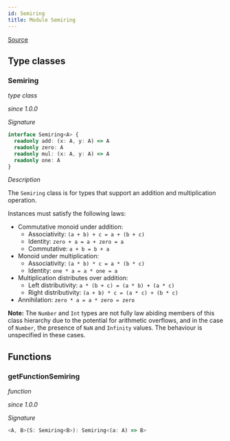 ```yaml
---
id: Semiring
title: Module Semiring
---
```


[Source](https://github.com/gcanti/fp-ts/blob/master/src/Semiring.ts)

## Type classes

### Semiring

_type class_

_since 1.0.0_

_Signature_

```ts
interface Semiring<A> {
  readonly add: (x: A, y: A) => A
  readonly zero: A
  readonly mul: (x: A, y: A) => A
  readonly one: A
}
```

_Description_

The `Semiring` class is for types that support an addition and multiplication operation.

Instances must satisfy the following laws:

- Commutative monoid under addition:
  - Associativity: `(a + b) + c = a + (b + c)`
  - Identity: `zero + a = a + zero = a`
  - Commutative: `a + b = b + a`
- Monoid under multiplication:
  - Associativity: `(a * b) * c = a * (b * c)`
  - Identity: `one * a = a * one = a`
- Multiplication distributes over addition:
  - Left distributivity: `a * (b + c) = (a * b) + (a * c)`
  - Right distributivity: `(a + b) * c = (a * c) + (b * c)`
- Annihilation: `zero * a = a * zero = zero`

**Note:** The `Number` and `Int` types are not fully law abiding members of this class hierarchy due to the potential
for arithmetic overflows, and in the case of `Number`, the presence of `NaN` and `Infinity` values. The behaviour is
unspecified in these cases.

## Functions

### getFunctionSemiring

_function_

_since 1.0.0_

_Signature_

```ts
<A, B>(S: Semiring<B>): Semiring<(a: A) => B>
```
